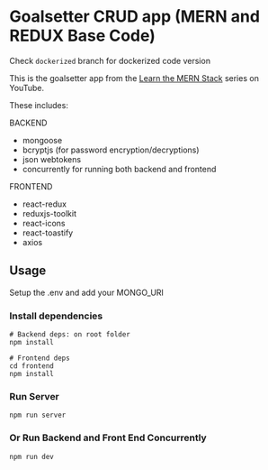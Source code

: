 # Goalsetter CRUD app (MERN and REDUX Base Code)

Check `dockerized` branch for dockerized code version

This is the goalsetter app from the [Learn the MERN Stack](https://www.youtube.com/watch?v=-0exw-9YJBo) series on YouTube.

These includes:

BACKEND
 - mongoose
 - bcryptjs (for password encryption/decryptions)
 - json webtokens
 - concurrently for running both backend and frontend
 
 FRONTEND
 - react-redux
 - reduxjs-toolkit
 - react-icons
 - react-toastify
 - axios

## Usage

Setup the .env and add your MONGO_URI

### Install dependencies

```
# Backend deps: on root folder
npm install

# Frontend deps
cd frontend
npm install
```

### Run Server

```
npm run server
```

### Or Run Backend and Front End Concurrently

```
npm run dev
```
